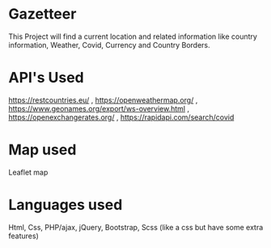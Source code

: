 # Gazetteer
This Project will find a current location and related information like country information, Weather, Covid, Currency and Country Borders.
# API's Used
https://restcountries.eu/ ,
https://openweathermap.org/ ,
https://www.geonames.org/export/ws-overview.html ,
https://openexchangerates.org/ ,
https://rapidapi.com/search/covid
# Map used
Leaflet map
# Languages used
Html, Css, PHP/ajax, jQuery, Bootstrap, Scss (like a css but have some extra features)
